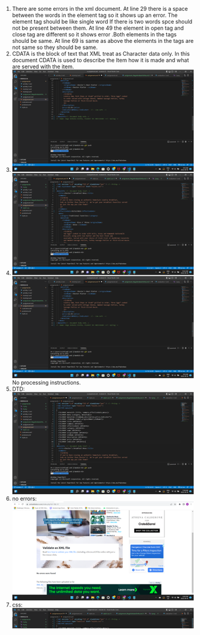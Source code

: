 1. There are some errors in the xml document.
    At line 29 there is a space between the words in the element tag so it shows up an error. The element tag should be like single word If there is two words spce should not be present between them.
    At line 49 the element in open tag and close tag are different so it shows error .Both elements in the tags should be same.
    At line 69 is same as above the elements in the tags are not same so they should be same.
2. CDATA is the block of text that XML treat as Character data only. In this document CDATA is used to describe the Item how it is made and what are served with the item.
3. ![image info](../assignments/3.png)
4. ![image info](../assignments/4.png)
   ![image info](../assignments/3.png)
   No processing instructions.
5. DTD:![image info](../assignments/5.png)
6. no errors: ![image info](../assignments/6.png)
7. css: ![image info](../assignments/7.png)